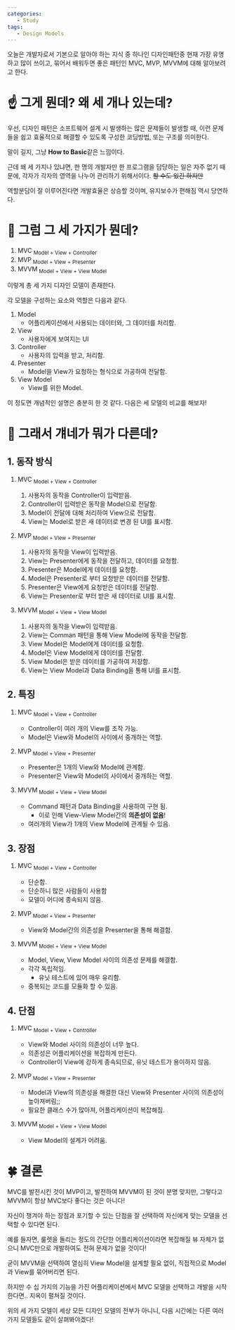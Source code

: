```yaml
---
categories: 
   - Study
tags:
   - Design Models
---
```

오늘은 개발자로서 기본으로 알아야 하는 지식 중 하나인 디자인패턴중 현재 가장 유명하고 많이 쓰이고, 묶어서 배워두면 좋은 패턴인 MVC, MVP, MVVM에 대해 알아보려고 한다.

# ☝ 그게 뭔데? 왜 세 개나 있는데?

우선, 디자인 패턴은 소프트웨어 설계 시 발생하는 많은 문제들이 발생할 때, 이런 문제들을 쉽고 효율적으로 해결할 수 있도록 구성한 코딩방법, 또는 구조를 의미한다.

말이 길지, 그냥 **How to Basic**같은 느낌이다.

근데 왜 세 가지나 있냐면,  한 명의 개발자만 한 프로그램을 담당하는 일은 자주 없기 때문에, 각자가 각자의 영역을 나누어 관리하기 위해서이다. ~~할 수도 있긴 하지만~~

역할분담이 잘 이루어진다면 개발효율은 상승할 것이며, 유지보수가 편해짐 역시 당연하다.

# 🤞 그럼 그 세 가지가 뭔데?

 1. MVC <sub> Model + View + Controller</sub>
 2. MVP<sub> Model + View + Presenter</sub>
 3. MVVM<sub> Model + View + View Model</sub>

이렇게 총 세 가지 디자인 모델이 존재한다.

각 모델을 구성하는 요소와 역할은 다음과 같다.

 1. Model
	 - 어플리케이션에서 사용되는 데이터와, 그 데이터를 처리함.
 2. View
	- 사용자에게 보여지는 UI
 3. Controller
	- 사용자의 입력을 받고, 처리함.
 4. Presenter
	 - Model을 View가 요청하는 형식으로 가공하여 전달함.
 5. View Model
	 - View를 위한 Model.

이 정도면 개념적인 설명은 충분히 한 것 같다.
다음은 세 모델의 비교를 해보자!


# 🤟 그래서 걔네가 뭐가 다른데?

## 1. 동작 방식
 1. MVC <sub> Model + View + Controller</sub>
	 1. 사용자의 동작을 Controller이 입력받음.
	 2. Controller이 입력받은 동작을 Model으로 전달함.
	 3. Model이 전달에 대해 처리하여 View으로 전달함.
	 4. View는 Model로 받은 새 데이터로 변경 된 UI를 표시함.

 2. MVP<sub> Model + View + Presenter</sub>
	 1. 사용자의 동작을 View이 입력받음.
	 2. View는 Presenter에게 동작을 전달하고, 데이터를 요청함.
	 3. Presenter은 Model에게 데이터를 요청함.
	 4. Model은 Presenter로 부터 요청받은 데이터를 전달함.
	 5. Presenter은 View에게 요청받은 데이터를 전달함.
	 6. View는 Presenter로 부터 받은 새 데이터로 UI를 표시함.

 3. MVVM<sub> Model + View + View Model</sub>
 
	 1. 사용자의 동작을 View이 입력받음.
	 2. View는 Comman 패턴을 통해 View Model에 동작을 전달함.
	 3. View Model은 Model에게 데이터를 요청함.
	 4. Model은 View Model에게 데이터를 전달함.
	 5. View Model은 받은 데이터를 가공하여 저장함.
	 6. View는 View Model과 Data Binding을 통해 UI를 표시함.

## 2. 특징

 1. MVC <sub> Model + View + Controller</sub>
	 - Controller이 여러 개의 View를 조작 가능.
	 - Model은 View와 Model의 사이에서 중개하는 역할.

 2. MVP<sub> Model + View + Presenter</sub>
	 - Presenter은 1개의 View와 Model에 관계함.
	 - Presenter은 View와 Model의 사이에서 중개하는 역할.

 4. MVVM<sub> Model + View + View Model</sub>
	 - Command 패턴과 Data Binding을 사용하여 구현 됨.
		 - 이로 인해 View-View Model간의 **의존성이 없음**!
	 - 여러개의 View가 1개의 View Model에 관계될 수 있음.

## 3. 장점

 1. MVC <sub> Model + View + Controller</sub>
	 - 단순함.
	 - 단순하니 많은 사람들이 사용함
	 - 모델이 어디에 종속되지 않음.

 2. MVP<sub> Model + View + Presenter</sub>
	 -  View와 Model간의 의존성을 Presenter을 통해 해결함.

 3. MVVM<sub> Model + View + View Model</sub>
	- Model, View, View Model 사이의 의존성 문제를 해결함.
	- 각각 독립적임.
		- 유닛 테스트에 있어 매우 유리함.
	- 중복되는 코드를 모듈화 할 수 있음.

## 4. 단점

 1. MVC <sub> Model + View + Controller</sub>
	 - View와 Model 사이의 의존성이 너무 높다.
	 - 의존성은 어플리케이션을 복잡하게 만든다.
	 - Controller이 View에 강하게 종속되므로, 유닛 테스트가 용이하지 않음.

 2. MVP<sub> Model + View + Presenter</sub>
	 - Model과 View의 의존성을 해결한 대신 View와 Presenter 사이의 의존성이 높아져버림;;
	 - 필요한 클래스 수가 많아져, 어플리케이션이 복잡해짐.

 3. MVVM<sub> Model + View + View Model</sub>
	- View Model의 설계가 어려움.


# 🍀 결론

MVC를 발전시킨 것이 MVP이고, 발전하여 MVVM이 된 것이 분명 맞지만, 그렇다고 MVVM이 항상 MVC보다 좋다는 것은 아니다!

자신이 챙겨야 하는 장점과 포기할 수 있는 단점을 잘 선택하여 자신에게 맞는 모델을 선택할 수 있다면 된다.

예를 들자면, 룰렛을 돌리는 정도의 간단한 어플리케이션이라면 복잡해질 뷰 자체가 없으니  MVC만으로 개발하여도 전혀 문제가 없을 것이다! 

굳이 MVVM을 선택하여 열심히 View Model을 설계할 필요 없이, 직접적으로 Model과 View를 묶어버리면 된다.

하지만 수 십 가지의 기능을 가진 어플리케이션에서 MVC 모델을 선택하고 개발을 시작한다면.. 지옥이 펼쳐질 것이다.

위의 세 가지 모델이 세상 모든 디자인 모델의 전부가 아니니, 다음 시간에는 다른 여러가지 모델들도 같이 살펴봐야겠다! 


